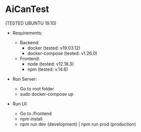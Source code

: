 # AiCanTest

(TESTED UBUNTU 19.10)

- Requirements:
  - Backend:
    - docker (tested: v19.03.12)
    - docker-compose (tested: v1.26.0)
  - Frontend:
    - node (tested: v12.18.3)
    - npm (tested: v.14.6)
    
- Run Server:
  - Go to root folder
  - sudo docker-compose up


- Run UI:
  - Go to /frontend
  - npm install
  - npm run dev (development) | npm run prod (production)
